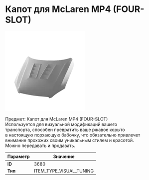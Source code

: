 # Капот для McLaren MP4 (FOUR-SLOT)

![Item Image](../img/3680.webp?raw=true)

Предмет: Капот для McLaren MP4 (FOUR-SLOT)<br>Используется для визуальной модификаций вашего<br>транспорта, способен превратить ваше ржавое корыто<br>в настоящую порхающую бабочку, что обязательно привлечет<br>внимание прохожих своим уникальным стилем и красотой.<br>Можно передавать и продавать.


| Параметр | Значение |
|----------|----------|
| **ID** | 3680 |
| **Тип** | ITEM_TYPE_VISUAL_TUNING |

